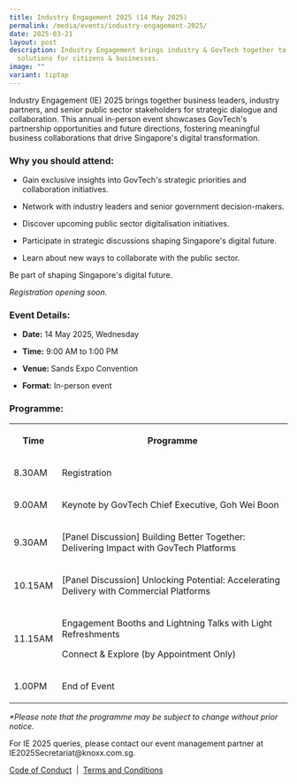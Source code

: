 ```yaml
---
title: Industry Engagement 2025 (14 May 2025)
permalink: /media/events/industry-engagement-2025/
date: 2025-03-21
layout: post
description: Industry Engagement brings industry & GovTech together to discuss
  solutions for citizens & businesses.
image: ""
variant: tiptap
---
```

<p>Industry Engagement (IE) 2025 brings together business leaders, industry
partners, and senior public sector stakeholders for strategic dialogue
and collaboration. This annual in-person event showcases GovTech's partnership
opportunities and future directions, fostering meaningful business collaborations
that drive Singapore's digital transformation.</p>
<h3>Why you should attend:</h3>
<ul data-tight="true" class="tight">
<li>
<p>Gain exclusive insights into GovTech's strategic priorities and collaboration
initiatives.</p>
</li>
<li>
<p>Network with industry leaders and senior government decision-makers.</p>
</li>
<li>
<p>Discover upcoming public sector digitalisation initiatives.</p>
</li>
<li>
<p>Participate in strategic discussions shaping Singapore's digital future.</p>
</li>
<li>
<p>Learn about new ways to collaborate with the public sector.</p>
</li>
</ul>
<p>Be part of shaping Singapore's digital future.</p>
<p><em>Registration opening soon.</em>
</p>
<h3>Event Details:</h3>
<ul data-tight="true" class="tight">
<li>
<p><strong>Date:</strong> 14 May 2025, Wednesday</p>
</li>
<li>
<p><strong>Time:</strong> 9:00 AM to 1:00 PM</p>
</li>
<li>
<p><strong>Venue: </strong>Sands Expo Convention</p>
</li>
<li>
<p><strong>Format:</strong> In-person event</p>
</li>
</ul>
<h3>Programme:</h3>
<table style="minWidth: 50px">
<colgroup>
<col>
<col>
</colgroup>
<tbody>
<tr>
<th rowspan="1" colspan="1">
<p>Time</p>
</th>
<th rowspan="1" colspan="1">
<p>Programme</p>
</th>
</tr>
<tr>
<td rowspan="1" colspan="1">
<p>8.30AM</p>
</td>
<td rowspan="1" colspan="1">
<p>Registration</p>
</td>
</tr>
<tr>
<td rowspan="1" colspan="1">
<p>9.00AM</p>
</td>
<td rowspan="1" colspan="1">
<p>Keynote by GovTech Chief Executive, Goh Wei Boon</p>
</td>
</tr>
<tr>
<td rowspan="1" colspan="1">
<p>9.30AM</p>
</td>
<td rowspan="1" colspan="1">
<p>[Panel Discussion] Building Better Together: Delivering Impact with GovTech
Platforms</p>
</td>
</tr>
<tr>
<td rowspan="1" colspan="1">
<p>10.15AM</p>
</td>
<td rowspan="1" colspan="1">
<p>[Panel Discussion] Unlocking Potential: Accelerating Delivery with Commercial
Platforms</p>
</td>
</tr>
<tr>
<td rowspan="1" colspan="1">
<p>11.15AM</p>
</td>
<td rowspan="1" colspan="1">
<p>Engagement Booths and Lightning Talks with Light Refreshments</p>
<p>Connect &amp; Explore (by Appointment Only)</p>
</td>
</tr>
<tr>
<td rowspan="1" colspan="1">
<p>1.00PM</p>
</td>
<td rowspan="1" colspan="1">
<p>End of Event</p>
</td>
</tr>
</tbody>
</table>
<p><em>*Please note that the programme may be subject to change without prior notice.</em>
</p>
<p>For IE 2025 queries, please contact our event management partner at&nbsp;
<a rel="noopener noreferrer nofollow" target="_blank">IE2025Secretariat@knoxx.com.sg</a>.</p>
<p><a href="/files/media/Events/Code_of_Conduct_for_IE2025.pdf" rel="noopener noreferrer nofollow" target="_blank">Code of Conduct</a>&nbsp;
|&nbsp; <a href="/files/media/Events/Terms_and_Conditions_for_IE2025.pdf" rel="noopener noreferrer nofollow" target="_blank">Terms and Conditions</a>
</p>
<p></p>